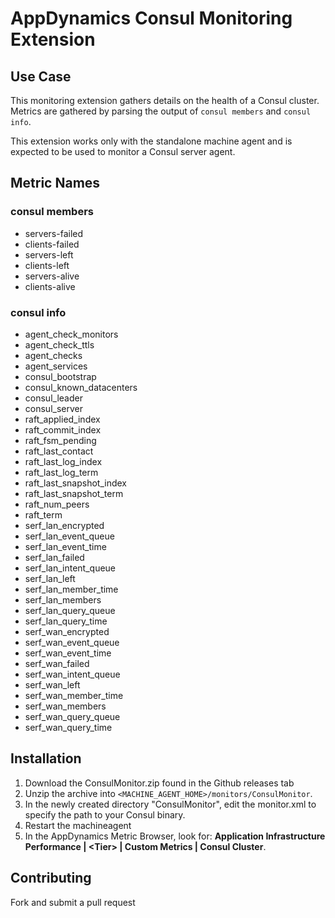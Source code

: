 # AppDynamics Consul Monitoring Extension

## Use Case
This monitoring extension gathers details on the health of a Consul cluster. Metrics are gathered by parsing the output of `consul members` and `consul info`.

This extension works only with the standalone machine agent and is expected to be used to monitor a Consul server agent.

## Metric Names

### consul members

 * servers-failed
 * clients-failed
 * servers-left
 * clients-left
 * servers-alive
 * clients-alive

### consul info

 * agent_check_monitors
 * agent_check_ttls
 * agent_checks
 * agent_services
 * consul_bootstrap
 * consul_known_datacenters
 * consul_leader
 * consul_server
 * raft_applied_index
 * raft_commit_index
 * raft_fsm_pending
 * raft_last_contact
 * raft_last_log_index
 * raft_last_log_term
 * raft_last_snapshot_index
 * raft_last_snapshot_term
 * raft_num_peers
 * raft_term
 * serf_lan_encrypted
 * serf_lan_event_queue
 * serf_lan_event_time
 * serf_lan_failed
 * serf_lan_intent_queue
 * serf_lan_left
 * serf_lan_member_time
 * serf_lan_members
 * serf_lan_query_queue
 * serf_lan_query_time
 * serf_wan_encrypted
 * serf_wan_event_queue
 * serf_wan_event_time
 * serf_wan_failed
 * serf_wan_intent_queue
 * serf_wan_left
 * serf_wan_member_time
 * serf_wan_members
 * serf_wan_query_queue
 * serf_wan_query_time

## Installation
1. Download the ConsulMonitor.zip found in the Github releases tab
2. Unzip the archive into `<MACHINE_AGENT_HOME>/monitors/ConsulMonitor`.
3. In the newly created directory "ConsulMonitor", edit the monitor.xml to specify the path to your Consul binary.
4. Restart the machineagent
5. In the AppDynamics Metric Browser, look for: **Application Infrastructure Performance | <Tier\> | Custom Metrics | Consul Cluster**.


## Contributing

Fork and submit a pull request